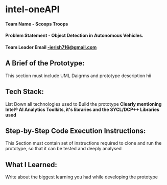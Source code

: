 # intel-oneAPI

#### Team Name - Scoops Troops
#### Problem Statement - Object Detection in Autonomous Vehicles.
#### Team Leader Email -jerish716@gmail.com

## A Brief of the Prototype:
  This section must include UML Daigrms and prototype description hii
  
## Tech Stack: 
   List Down all technologies used to Build the prototype **Clearly mentioning Intel® AI Analytics Toolkits, it's libraries and the SYCL/DCP++ Libraries used**
   
## Step-by-Step Code Execution Instructions:
  This Section must contain set of instructions required to clone and run the prototype, so that it can be tested and deeply analysed
  
## What I Learned:
   Write about the biggest learning you had while developing the prototype
